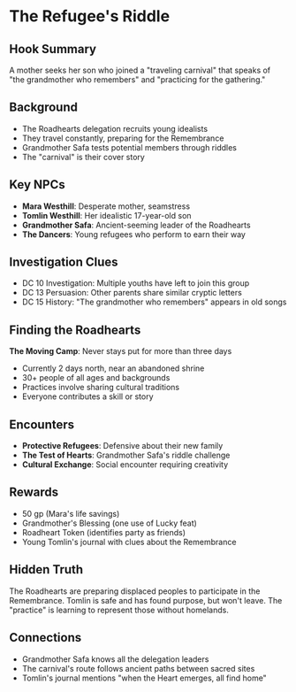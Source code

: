# The Refugee's Riddle

## Hook Summary
A mother seeks her son who joined a "traveling carnival" that speaks of "the grandmother who remembers" and "practicing for the gathering."

## Background
- The Roadhearts delegation recruits young idealists
- They travel constantly, preparing for the Remembrance
- Grandmother Safa tests potential members through riddles
- The "carnival" is their cover story

## Key NPCs
- **Mara Westhill**: Desperate mother, seamstress
- **Tomlin Westhill**: Her idealistic 17-year-old son
- **Grandmother Safa**: Ancient-seeming leader of the Roadhearts
- **The Dancers**: Young refugees who perform to earn their way

## Investigation Clues
- DC 10 Investigation: Multiple youths have left to join this group
- DC 13 Persuasion: Other parents share similar cryptic letters
- DC 15 History: "The grandmother who remembers" appears in old songs

## Finding the Roadhearts
**The Moving Camp**: Never stays put for more than three days
- Currently 2 days north, near an abandoned shrine
- 30+ people of all ages and backgrounds
- Practices involve sharing cultural traditions
- Everyone contributes a skill or story

## Encounters
- **Protective Refugees**: Defensive about their new family
- **The Test of Hearts**: Grandmother Safa's riddle challenge
- **Cultural Exchange**: Social encounter requiring creativity

## Rewards
- 50 gp (Mara's life savings)
- Grandmother's Blessing (one use of Lucky feat)
- Roadheart Token (identifies party as friends)
- Young Tomlin's journal with clues about the Remembrance

## Hidden Truth
The Roadhearts are preparing displaced peoples to participate in the Remembrance. Tomlin is safe and has found purpose, but won't leave. The "practice" is learning to represent those without homelands.

## Connections
- Grandmother Safa knows all the delegation leaders
- The carnival's route follows ancient paths between sacred sites
- Tomlin's journal mentions "when the Heart emerges, all find home"